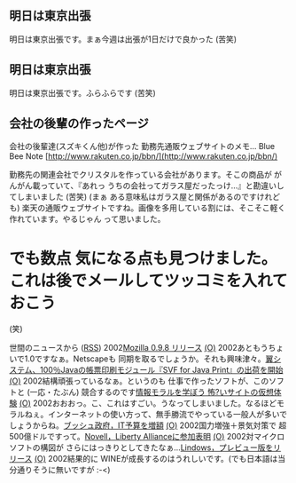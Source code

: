## 明日は東京出張

明日は東京出張です。まぁ今週は出張が1日だけで良かった (苦笑)






## 明日は東京出張


明日は東京出張です。ふらふらです (苦笑)

## 会社の後輩の作ったページ


会社の後輩達(スズキくん他)が作った 勤務先通販ウェブサイトのメモ…
Blue Bee Note
  [http://www.rakuten.co.jp/bbn/](http://www.rakuten.co.jp/bbn/)


勤務先の関連会社でクリスタルを作っている会社があります。そこの商品が がんがん載っていて、『あれっ
うちの会社ってガラス屋だったっけ…』と勘違いしてしまいました (苦笑) (まぁ
ある意味私はガラス屋と関係があるのですけれども)
楽天の通販ウェブサイトですね。画像を多用している割には、そこそこ軽く作れています。やるじゃん
って思いました。
# でも数点 気になる点も見つけました。これは後でメールしてツッコミを入れておこう
(笑)



世間のニュースから ([RSS](ig020206-news.xml)) 2002[Mozilla 0.9.8 リリース](http://www.mozilla.org/) [(O)](http://www.mozilla.org/) 2002あともうちょいで1.0ですなぁ。Netscapeも 同期を取るでしょうか。それも興味津々。[翼システム、100％Javaの帳票印刷モジュール『SVF for Java Print』の出荷を開始](http://ascii24.com/news/i/soft/article/2002/01/31/633196-000.html) [(O)](http://ascii24.com/news/i/soft/article/2002/01/31/633196-000.html) 2002結構頑張っているなぁ。というのも 仕事で作ったソフトが、このソフトと (一応・たぶん) 競合するのです[情報モラルを学ぼう 怖?いサイトの仮想体験](http://www.wmc.gr.jp/security/) [(O)](http://www.wmc.gr.jp/security/) 2002おおおっ。こ、これはすごい。うなってしまいました。なるほどモラルねぇ。インターネットの使い方って、無手勝流でやっている一般人が多いでしょうからね。[ブッシュ政府，IT予算を増額](http://www.zdnet.co.jp/news/0202/06/b_0205_16.html) [(O)](http://www.zdnet.co.jp/news/0202/06/b_0205_16.html) 2002国力増強＋景気対策で 超500億ドルですって。[Novell，Liberty Allianceに参加表明](http://www.zdnet.co.jp/news/0202/06/b_0205_09.html) [(O)](http://www.zdnet.co.jp/news/0202/06/b_0205_09.html) 2002対マイクロソフトの構図が さらにはっきりとしてきたなぁ…[Lindows，プレビュー版をリリース](http://www.zdnet.co.jp/news/0202/06/b_0205_03.html) [(O)](http://www.zdnet.co.jp/news/0202/06/b_0205_03.html) 2002結果的に WINEが成長するのはうれしいです。(でも日本語は当分通りそうに無いですが :-<)